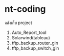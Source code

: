 # nt-coding
คลังเก็บ project
1. Auto_Report_tool
2. Solarwind(tableau)
3. tftp_backup_router_gin
4. tftp_backup_switch_gin
